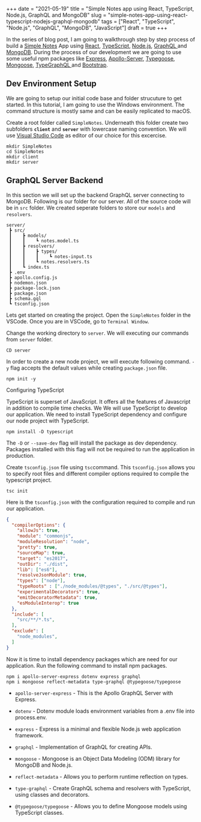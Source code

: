 +++
date = "2021-05-19"
title = "Simple Notes app using React, TypeScript, Node.js, GraphQL and MongoDB"
slug = "simple-notes-app-using-react-typescript-nodejs-graphql-mongodb"
tags = ["React", "TypeScript", "Node.js", "GraphQL", "MongoDB", "JavaScript"]
draft = true
+++

In the series of blog post, I am going to walkthrough step by step process of build a [Simple Notes](https://github.com/rasikjain/SimpleNotes) App using [React](https://reactjs.org/), [TypeScript](https://www.typescriptlang.org/), [Node.js](https://nodejs.org/en/), [GraphQL ](https://graphql.org/)and [MongoDB](https://www.mongodb.com/). During the process of our development we are going to use some useful npm packages like [Express](https://expressjs.com/), [Apollo-Server](https://www.apollographql.com/docs/apollo-server), [Typegoose](https://github.com/typegoose/typegoose), [Mongoose](https://mongoosejs.com/), [TypeGraphQL ](https://typegraphql.com/)and [Bootstrap](https://getbootstrap.com/).

## Dev Environment Setup

We are going to setup our initial code base and folder strucuture to get started. In this tutorial, I am going to use the Windows environment. The command structure is mostly same and can be easily replicated to macOS.

Create a root folder called `SimpleNotes`. Underneath this folder create two subfolders **`client`** and **`server`** with lowercase naming convention. We will use [Visual Studio Code](https://code.visualstudio.com/download) as editor of our choice for this excercise.

```
mkdir SimpleNotes
cd SimpleNotes
mkdir client
mkdir server
```

## GraphQL Server Backend

In this section we will set up the backend GraphQL server connecting to MongoDB. Following is our folder for our server. All of the source code will be in `src` folder. We created seperate folders to store our `models` and `resolvers`.

```
server/
 ┣ src/
 ┃    ┣ models/
 ┃    ┃    ┗ notes.model.ts
 ┃    ┣ resolvers/
 ┃    ┃    ┣ types/
 ┃    ┃    ┃    ┗ notes-input.ts
 ┃    ┃    ┗ notes.resolvers.ts
 ┃    ┗ index.ts
 ┣ .env
 ┣ apollo.config.js
 ┣ nodemon.json
 ┣ package-lock.json
 ┣ package.json
 ┣ schema.gql
 ┗ tsconfig.json
```

Lets get started on creating the project. Open the `SimpleNotes` folder in the VSCode. Once you are in VSCode, go to `Terminal Window`.

Change the working directory to `server`. We will executing our commands from `server` folder.

```
CD server
```

In order to create a new node project, we will execute following command. `-y` flag accepts the default values while creating `package.json` file.

```
npm init -y
```

Configuring TypeScript

TypeScript is superset of JavaScript. It offers all the features of Javascript in addition to compile time checks. We We will use TypeScript to develop our application. We need to install TypeScript dependency and configure our node project with TypeScript.

```
npm install -D typescript
```

The `-D` or `--save-dev` flag will install the package as dev dependency. Packages installed with this flag will not be required to run the application in production.

Create `tsconfig.json` file using `tsc`command. This `tsconfig.json` allows you to specify root files and different compiler options required to compile the typescript project.

```
tsc init
```

Here is the `tsconfig.json` with the configuration required to compile and run our application.

```json
{
  "compilerOptions": {
    "allowJs": true,
    "module": "commonjs",
    "moduleResolution": "node",
    "pretty": true,
    "sourceMap": true,
    "target": "es2017",
    "outDir": "./dist",
    "lib": ["es6"],
    "resolveJsonModule": true,
    "types": ["node"],
    "typeRoots" : ["./node_modules/@types", "./src/@types"],
    "experimentalDecorators": true,
    "emitDecoratorMetadata": true,
    "esModuleInterop": true
  },
  "include": [
    "src/**/*.ts",
  ],
  "exclude": [
    "node_modules",
  ]
}
```

Now it is time to install dependency packages which are need for our application. Run the following command to install npm packages.

```command
npm i apollo-server-express dotenv express graphql 
npm i mongoose reflect-metadata type-graphql @typegoose/typegoose
```

* `apollo-server-express` - This is the Apollo GraphQL Server with Express.

* `dotenv` - Dotenv module loads environment variables from a .env file into process.env.

* `express` - Express is a minimal and flexible Node.js web application framework.

* `graphql` - Implementation of GraphQL for creating APIs.

* `mongoose` - Mongoose is an Object Data Modeling (ODM) library for MongoDB and Node.js.

* `reflect-metadata` - Allows you to perform runtime reflection on types.

* `type-graphql` - Create GraphQL schema and resolvers with TypeScript, using classes and decorators.

* `@typegoose/typegoose` - Allows you to define Mongoose models using TypeScript classes.
